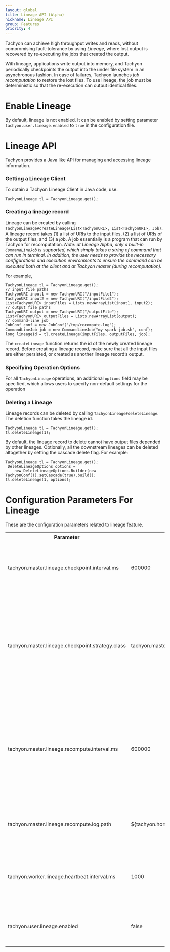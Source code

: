 ```yaml
---
layout: global
title: Lineage API (Alpha)
nickname: Lineage API
group: Features
priority: 4
---
```


Tachyon can achieve high throughput writes and reads, without compromising fault-tolerance by using *Lineage*, where lost output is recovered by re-executing the jobs that created the output. 

With lineage, applications write output into memory, and Tachyon periodically checkpoints the output into the under file system in an asynchronous fashion. In case of failures, Tachyon launches *job recomputation* to restore the lost files. To use lineage, the job must be deterministic so that the re-execution can output identical files.

# Enable Lineage

By default, lineage is not enabled. It can be enabled by setting parameter `tachyon.user.lineage.enabled` to `true` in the configuration file.

# Lineage API

Tachyon provides a Java like API for managing and accessing lineage information.

### Getting a Lineage Client

To obtain a Tachyon Lineage Client in Java code, use:

    TachyonLineage tl = TachyonLineage.get();

### Creating a lineage record

Lineage can be created by calling `TachyonLineage#createLineage(List<TachyonURI>, List<TachyonURI>, Job)`. A lineage record takes (1) a list of URIs to the input files, (2) a list of URIs of the output files, and (3) a *job*. A job essentially is a program that can run by Tachyon for recomputation. *Note: at Lineage Alpha, only a built-in `CommandLineJob` is supported, which simply takes a string of command that can run in terminal. In addition, the user needs to provide the necessary configurations and execution environments to ensure the command can be executed both at the client and at Tachyon master (during recomputation).*

For example, 

    TachyonLineage tl = TachyonLineage.get();
    // input file paths
    TachyonURI input1 = new TachyonURI("/inputFile1");
    TachyonURI input2 = new TachyonURI("/inputFile2");
    List<TachyonURI> inputFiles = Lists.newArrayList(input1, input2);
    // output file paths
    TachyonURI output = new TachyonURI("/outputFile");
    List<TachyonURI> outputFiles = Lists.newArrayList(output);
    // command-line job
    JobConf conf = new JobConf("/tmp/recompute.log");
    CommandLineJob job = new CommandLineJob("my-spark-job.sh", conf);
    long lineageId = tl.createLineage(inputFiles, outputFiles, job);

The `createLineage` function returns the id of the newly created lineage record. Before creating a lineage record, make sure that all the input files are either persisted, or created as another lineage record’s output.

### Specifying Operation Options

For all `TachyonLineage` operations, an additional `options` field may be specified, which allows users to specify non-default settings for the operation

### Deleting a Lineage

Lineage records can be deleted by calling `TachyonLineage#deleteLineage`. The deletion function takes the lineage id. 
    
    TachyonLineage tl = TachyonLineage.get();
    tl.deleteLineage(1);

By default, the lineage record to delete cannot have output files depended by other lineages. Optionally, all the downstream lineages can be deleted altogether by setting the cascade delete flag. For example:

    TachyonLineage tl = TachyonLineage.get();
     DeleteLineageOptions options =
        new DeleteLineageOptions.Builder(new TachyonConf()).setCascade(true).build();
    tl.deleteLineage(1, options);

# Configuration Parameters For Lineage

These are the configuration parameters related to lineage feature.

<table class="table-striped">
<tr><th>Parameter</th><th>Default Value</th><th>Description</th></tr>
<tr>
  <td>tachyon.master.lineage.checkpoint.interval.ms</td>
  <td>600000</td>
  <td>
  The intervals between Tachyon's checkpoint scheduling. Default to every 10 minutes.
  </td>
</tr>
<tr>
  <td>tachyon.master.lineage.checkpoint.strategy.class</td>
  <td>tachyon.master.lineage.checkpoint.CheckpointLatestScheduler</td>
  <td>
  The class name of the checkpoint strategy for lineage output files. The default strategy is to checkpoint the latest completed lineage, i.e. the lineage whose output files are completed.
  </td>
</tr>
<tr>
  <td>tachyon.master.lineage.recompute.interval.ms</td>
  <td>600000</td>
  <td>
  The intervals between Tachyon's recompute execution. The executor scans the all the lost files tracked by lineage, and re-executes the corresponding jobs. Default to every 10 minutes.
  </td>
</tr>
<tr>
  <td>tachyon.master.lineage.recompute.log.path</td>
  <td>${tachyon.home}/logs/recompute.log</td>
  <td>
  The path to the log that the recompute executor redirects the job's stdout into.
  </td>
</tr>
<tr>
  <td>tachyon.worker.lineage.heartbeat.interval.ms</td>
  <td>1000</td>
  <td>
  The heartbeat intervals between the lineage worker and lineage master. Default to every second.
  </td>
</tr>
<tr>
  <td>tachyon.user.lineage.enabled</td>
  <td>false</td>
  <td>
  Flag to enable lineage feature. The feature is disabled by default 
  </td>
</tr>
</table>






